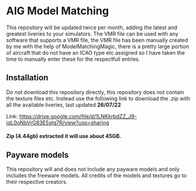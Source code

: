 # AIG Model Matching
This repository will be updated twice per month, adding the latest and greatest liveries to your simulators. The VMR file can be used with any software that supports a VMR file, the VMR file has been manually created by me with the help of ModelMatchingMagic, there is a pretty large portion of aircraft that do not have an ICAO type etc assigned so I have taken the time to manually enter these for the respectfull entries.

## Installation
Do not download this repository directly, this repository does not contain the texture files etc. Instead use the following link to download the .zip with all the available liveries, last updated **26/07/22**

Link: https://drive.google.com/file/d/1LNKkrbdZZ_J9-iqL0oNbVrG83E5stg7R/view?usp=sharing
#### Zip (4.44gb) extracted it will use about 45GB.

## Payware models
This repository will and does not include any payware models and only includes the freeware models. All credits of the models and textures go to their respective creators.
